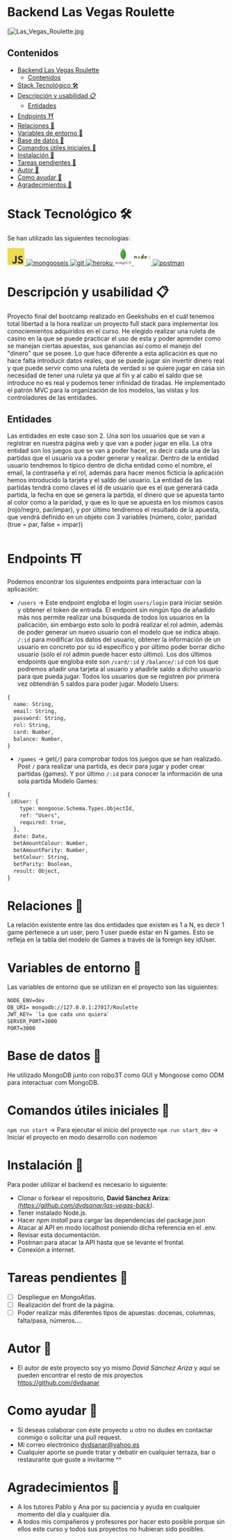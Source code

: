 # Backend Las Vegas Roulette

[![Las_Vegas_Roulette.jpg](https://upload.wikimedia.org/wikipedia/commons/thumb/a/a4/13-02-27-spielbank-wiesbaden-by-RalfR-093.jpg/330px-13-02-27-spielbank-wiesbaden-by-RalfR-093.jpg)

## Contenidos

- [Backend Las Vegas Roulette](#backend-las-vegas-roulette)
  - [Contenidos](#contenidos)
- [Stack Tecnológico 🛠](#stack-tecnológico-)
- [Descripción y usabilidad 📋](#descripción-y-usabilidad-)
  - [Entidades](#entidades)
- [Endpoints ⛩](#endpoints-)
- [Relaciones 🥨](#relaciones-)
- [Variables de entorno 🥑](#variables-de-entorno-)
- [Base de datos 🔗](#base-de-datos-)
- [Comandos útiles iniciales 👀](#comandos-útiles-iniciales-)
- [Instalación 🥷](#instalación-)
- [Tareas pendientes 🧙](#tareas-pendientes-)
- [Autor 🤟](#autor-)
- [Como ayudar 🤝](#como-ayudar-)
- [Agradecimientos 💖](#agradecimientos-)

# Stack Tecnológico 🛠

Se han utilizado las siguientes tecnologías:

<p align="left">     
<a href="https://developer.mozilla.org/en-US/docs/Web/JavaScript" target="_blank"> 
  <img src="https://raw.githubusercontent.com/devicons/devicon/master/icons/javascript/javascript-original.svg" alt="javascript" width="40" height="40"/>
  <a href="https://mobile.twitter.com/mongoosejs" target="_blank"> 
  <img src="https://pbs.twimg.com/profile_images/946432748276740096/0TXzZU7W_400x400.jpg" alt="mongoosejs" width="40" height="40"/>
  <a href="https://git-scm.com/" target="_blank" rel="noreferrer"> <img src="https://www.vectorlogo.zone/logos/git-scm/git-scm-icon.svg" alt="git" width="40" height="40"/> </a> 
  <a href="https://heroku.com" target="_blank" rel="noreferrer"> <img src="https://www.vectorlogo.zone/logos/heroku/heroku-icon.svg" alt="heroku" width="40" height="40"/> </a> 
  <a href="https://www.mongodb.com/" target="_blank" rel="noreferrer"> <img src="https://raw.githubusercontent.com/devicons/devicon/master/icons/mongodb/mongodb-original-wordmark.svg" alt="mongodb" width="40" height="40"/> </a> 
  <a href="https://nodejs.org" target="_blank" rel="noreferrer"> <img src="https://raw.githubusercontent.com/devicons/devicon/master/icons/nodejs/nodejs-original-wordmark.svg" alt="nodejs" width="40" height="40"/> </a> 
  <a href="https://postman.com" target="_blank" rel="noreferrer"> <img src="https://www.vectorlogo.zone/logos/getpostman/getpostman-icon.svg" alt="postman" width="40" height="40"/> </a>
  
</a> 
</p>

# Descripción y usabilidad 📋

Proyecto final del bootcamp realizado en Geekshubs en el cuál tenemos total libertad a la hora realizar un proyecto full stack para implementar los conociemientos adquiridos en el curso. He elegido realizar una ruleta de casino en la que se puede practicar el uso de esta y poder aprender como se manejan ciertas apuestas, sus ganancias así como el manejo del "dinero" que se posee. Lo que hace diferente a esta aplicación es que no hace falta introducir datos reales, que se puede jugar sin invertir dinero real y que puede servir como una ruleta de verdad si se quiere jugar en casa sin necesidad de tener una ruleta ya que al fin y al cabo el saldo que se introduce no es real y podemos tener infinidad de tiradas. He implementado el patrón MVC para la organización de los modelos, las vistas y los controladores de las entidades.

## Entidades

Las entidades en este caso son 2. Una son los usuarios que se van a registrar en nuestra página web y que van a poder jugar en ella. La otra entidad son los juegos que se van a poder hacer, es decir cada una de las partidas que el usuario va a poder generar y realizar.
Dentro de la entidad usuario tendremos lo típico dentro de dicha entidad como el nombre, el email, la contraseña y el rol, además para hacer menos ficticia la aplicación hemos introducido la tarjeta y el saldo del usuario.
La entidad de las partidas tendrá como claves el id de usuario que es el que generará cada partida, la fecha en que se genera la partida, el dinero que se apuesta tanto al color como a la paridad, y que es lo que se apuesta en los mismos casos (rojo/negro, par/impar), y por último tendremos el resultado de la apuesta, que vendrá definido en un objeto con 3 variables (número, color, paridad (true = par, false = impar))

# Endpoints ⛩

Podemos encontrar los siguientes endpoints para interactuar con la aplicación:

- `/users` -> Este endpoint engloba el login `users/login` para iniciar sesión y obtener el token de entrada. El endpoint sin ningún tipo de añadido más nos permite realizar una búsqueda de todos los usuarios en la palicación, sin embargo esto solo lo podrá realizar el rol admin, además de poder generar un nuevo usuario con el modelo que se indica abajo. `/:id` para modificar los datos del usuario, obtener la información de un usuario en concreto por su id específico y por último poder borrar dicho usuario (sólo el rol admin puede hacer esto último). Los dos últimos endpoints que engloba este son `/card/:id` y `/balance/:id` con los que podremos añadir una tarjeta al usuario y añadirle saldo a dicho usuario para que pueda jugar.
  Todos los usuarios que se registren por primera vez obtendrán 5 saldos para poder jugar.
  Modelo Users:

```
{
  name: String,
  email: String,
  password: String,
  rol: String,
  card: Number,
  balance: Number,
}
```

- `/games` -> get(`/`) para comprobar todos los juegos que se han realizado. Post `/` para realizar una partida, es decir para jugar y poder crear partidas (games). Y por último `/:id` para conocer la información de una sola partida
  Modelo Games:

```
{
 idUser: {
    type: mongoose.Schema.Types.ObjectId,
    ref: "Users",
    required: true,
  },
  date: Date,
  betAmountColour: Number,
  betAmountParity: Number,
  betColour: String,
  betParity: Boolean,
  result: Object,
}
```

# Relaciones 🥨

La relación existente entre las dos entidades que existen es 1 a N, es decir 1 game pertenece a un user, pero 1 user puede estar en N games. Esto se refleja en la tabla del modelo de Games a través de la foreign key idUser.

# Variables de entorno 🥑

Las variables de entorno que se utilizan en el proyecto son las siguientes:

```
NODE_ENV=dev
DB_URI= mongodb://127.0.0.1:27017/Roulette
JWT_KEY= `la que cada uno quiera`
SERVER_PORT=3000
PORT=3000
```

# Base de datos 🔗

He utilizado MongoDB junto con robo3T como GUI y Mongoose como ODM para interactuar com MongoDB.

# Comandos útiles iniciales 👀

`npm run start` -> Para ejecutar el inicio del proyecto
`npm run start_dev` -> Iniciar el proyecto en modo desarrollo con nodemon

# Instalación 🥷

Para poder utilizar el backend es necesario lo siguiente:

- Clonar o forkear el repositorio, **David Sánchez Ariza:** _(https://github.com/dvdsanar/las-vegas-back)_.
- Tener instalado Node.js.
- Hacer _npm install_ para cargar las dependencias del package.json
- Atacar al API en modo localhost poniendo dicha referencia en el .env.
- Revisar esta documentación.
- Postman para atacar la API hasta que se levante el frontal.
- Conexión a internet.

# Tareas pendientes 🧙

- [ ] Despliegue en MongoAtlas.
- [ ] Realización del front de la página.
- [ ] Poder realizar más diferentes tipos de apuestas: docenas, columnas, falta/pasa, números....

# Autor 🤟

- El autor de este proyecto soy yo mismo _David Sánchez Ariza_ y aquí se pueden encontrar el resto de mis proyectos https://github.com/dvdsanar

# Como ayudar 🤝

- Si deseas colaborar con éste proyecto u otro no dudes en contactar conmigo o solicitar una pull request.
- Mi correo electrónico dvdsanar@yahoo.es
- Cualquier aporte se puede tratar y debatir en cualquier terraza, bar o restaurante que guste a invitarme ^^

# Agradecimientos 💖

- A los tutores Pablo y Ana por su paciencia y ayuda en cualquier momento del dia y cualquier día.
- A todos mis compañeros y profesores por hacer esto posible porque sin ellos este curso y todos sus proyectos no hubieran sido posibles.

